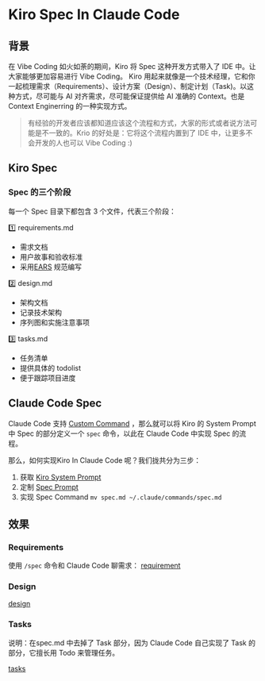 # Kiro Spec In Claude Code

## 背景
在 Vibe Coding 如火如荼的期间，Kiro 将 Spec 这种开发方式带入了 IDE 中。让大家能够更加容易进行 Vibe Coding。
Kiro 用起来就像是一个技术经理，它和你一起梳理需求（Requirements）、设计方案（Design）、制定计划（Task)。以这种方式，尽可能与 AI 对齐需求，尽可能保证提供给 AI 准确的 Context。也是 Context Enginerring 的一种实现方式。


> 有经验的开发者应该都知道应该这个流程和方式，大家的形式或者说方法可能是不一致的。Krio 的好处是：它将这个流程内置到了 IDE 中，让更多不会开发的人也可以 Vibe Coding :)

## Kiro Spec

### Spec 的三个阶段

每一个 Spec 目录下都包含 3 个文件，代表三个阶段：

1️⃣ requirements.md
- 需求文档
- 用户故事和验收标准
- 采用[EARS](https://visuresolutions.com/zh-CN/%E7%94%9F%E6%B4%BB%E6%8C%87%E5%8D%97/%E9%87%87%E7%94%A8%E8%80%B3%E6%9C%B5%E7%AC%A6%E5%8F%B7/) 规范编写

2️⃣ design.md
- 架构文档
- 记录技术架构
- 序列图和实施注意事项

3️⃣ tasks.md
- 任务清单
- 提供具体的 todolist
- 便于跟踪项目进度


## Claude Code Spec


Claude Code 支持 [Custom Command](https://docs.anthropic.com/en/docs/claude-code/common-workflows#create-custom-slash-commands) ，那么就可以将 Kiro 的 System Prompt 中 Spec 的部分定义一个 `spec` 命令，以此在 Claude Code 中实现 Spec 的流程。


那么，如何实现Kiro In Claude Code 呢？我们拢共分为三步：
1. 获取 [Kiro System Prompt](./kiro-system-prompt.md)
2. 定制 [Spec Prompt](./spec.md)
3. 实现 Spec Command  `mv spec.md ~/.claude/commands/spec.md`


## 效果

### Requirements

使用 `/spec`  命令和 Claude Code 聊需求：
[requirement](./spec.png)


### Design

[design](./design.png)


### Tasks

说明：在spec.md 中去掉了 Task 部分，因为 Claude Code 自己实现了 Task 的部分，它擅长用 Todo 来管理任务。

[tasks](./tasks.png)

